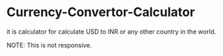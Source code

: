 # Currency-Convertor-Calculator

it is calculator for calculate USD to INR or any other country in the world.

NOTE: This is not responsive.
